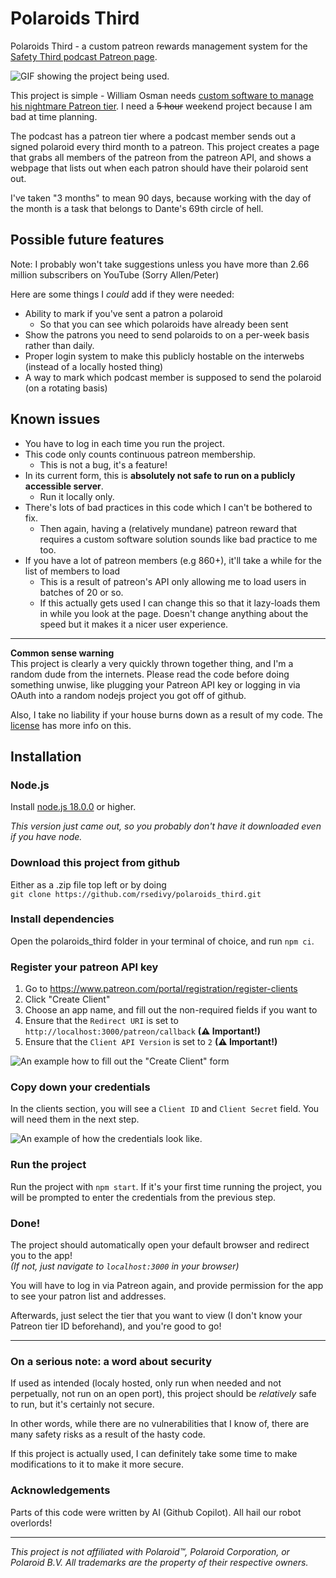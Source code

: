 # Polaroids Third
Polaroids Third - a custom patreon rewards management system for the [Safety Third podcast Patreon page](https://www.patreon.com/safetythird).

![GIF showing the project being used.](https://raw.githubusercontent.com/rsedivy/polaroids_third/main/public/images/usage.gif "Usage gif") 

This project is simple - William Osman needs [custom software to manage his nightmare Patreon tier](https://youtu.be/6SOiZSGtdGI?t=274). I need a ~~5 hour~~ weekend project because I am bad at time planning.

The podcast has a patreon tier where a podcast member sends out a signed polaroid every third month to a patreon. This project creates a page that grabs all members of the patreon from the patreon API, and shows a webpage that lists out when each patron should have their polaroid sent out.

I've taken "3 months" to mean 90 days, because working with the day of the month is a task that belongs to Dante's 69th circle of hell.

## Possible future features

Note: I probably won't take suggestions unless you have more than 2.66 million subscribers on YouTube (Sorry Allen/Peter)

Here are some things I *could* add if they were needed:
* Ability to mark if you've sent a patron a polaroid
  * So that you can see which polaroids have already been sent
* Show the patrons you need to send polaroids to on a per-week basis rather than daily.
* Proper login system to make this publicly hostable on the interwebs (instead of a locally hosted thing)
* A way to mark which podcast member is supposed to send the polaroid (on a rotating basis)

## Known issues
* You have to log in each time you run the project.
* This code only counts continuous patreon membership.
  * This is not a bug, it's a feature!
* In its current form, this is **absolutely not safe to run on a publicly accessible server**.
  * Run it locally only.
* There's lots of bad practices in this code which I can't be bothered to fix.
  * Then again, having a (relatively mundane) patreon reward that requires a custom software solution sounds like bad practice to me too.
* If you have a lot of patreon members (e.g 860+), it'll take a while for the list of members to load
  * This is a result of patreon's API only allowing me to load users in batches of 20 or so.
  * If this actually gets used I can change this so that it lazy-loads them in while you look at the page. Doesn't change anything about the speed but it makes it a nicer user experience.

----

**Common sense warning**  
This project is clearly a very quickly thrown together thing, and I'm a random dude from the internets. Please read the code before doing something unwise, like plugging your Patreon API key or logging in via OAuth into a random nodejs project you got off of github.

Also, I take no liability if your house burns down as a result of my code. The [license](https://github.com/rsedivy/polaroids_third/blob/main/LICENSE) has more info on this.

## Installation

### Node.js

Install [node.js 18.0.0](https://nodejs.org/en/download/current/) or higher.  

*This version just came out, so you probably don't have it downloaded even if you have node.*

### Download this project from github

Either as a .zip file top left or by doing  
`git clone https://github.com/rsedivy/polaroids_third.git`

### Install dependencies

Open the polaroids_third folder in your terminal of choice, and run `npm ci`.

### Register your patreon API key

1) Go to https://www.patreon.com/portal/registration/register-clients
2) Click "Create Client"
3) Choose an app name, and fill out the non-required fields if you want to
4) Ensure that the `Redirect URI` is set to `http://localhost:3000/patreon/callback` **(⚠ Important!)**
5) Ensure that the `Client API Version` is set to `2` **(⚠ Important!)**

![An example how to fill out the "Create Client" form](https://raw.githubusercontent.com/rsedivy/polaroids_third/main/public/images/patreon_config.PNG "Patreon API key form")

### Copy down your credentials

In the clients section, you will see a `Client ID` and `Client Secret` field. You will need them in the next step.

 ![An example of how the credentials look like.](https://raw.githubusercontent.com/rsedivy/polaroids_third/main/public/images/apikeys_obscured.PNG "API key example")

### Run the project

Run the project with `npm start`.
If it's your first time running the project, you will be prompted to enter the credentials from the previous step.

### Done!

The project should automatically open your default browser and redirect you to the app!  
*(If not, just navigate to *`localhost:3000`* in your browser)*  

You will have to log in via Patreon again, and provide permission for the app to see your patron list and addresses.

Afterwards, just select the tier that you want to view (I don't know your Patreon tier ID beforehand), and you're good to go!

----

### On a serious note: a word about security

If used as intended (localy hosted, only run when needed and not perpetually, not run on an open port), this project should be *relatively* safe to run, but it's certainly not secure.

In other words, while there are no vulnerabilities that I know of, there are many safety risks as a result of the hasty code.

If this project is actually used, I can definitely take some time to make modifications to it to make it more secure.

### Acknowledgements
Parts of this code were written by AI (Github Copilot). All hail our robot overlords!

---

*This project is not affiliated with Polaroid™, Polaroid Corporation, or Polaroid B.V. All trademarks are the property of their respective owners.*